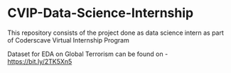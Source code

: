 # CVIP-Data-Science-Internship
This repository consists of the project done as data science intern as part of Coderscave Virtual Internship Program

Dataset for EDA on Global Terrorism can be found on - https://bit.ly/2TK5Xn5
